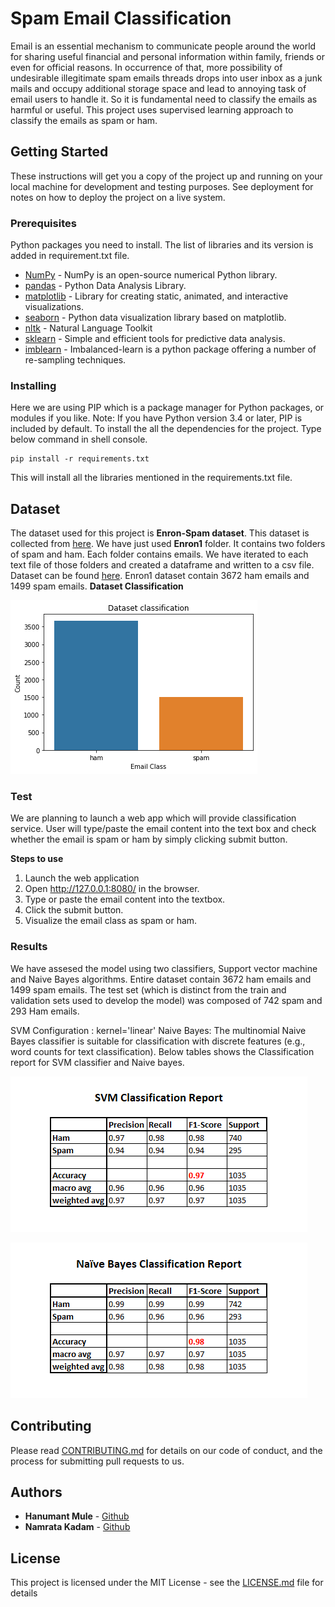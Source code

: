 # Spam Email Classification
Email is an essential mechanism to communicate people around the world for sharing useful financial and personal information within family, friends or even for official reasons. In occurrence of that, more possibility of undesirable illegitimate spam emails threads drops into user inbox as a junk mails and occupy additional storage space and lead to annoying task of email users to handle it. So it is fundamental need to classify the emails as harmful or useful. This project uses supervised learning approach to  classify the emails as spam or ham.

## Getting Started

These instructions will get you a copy of the project up and running on your local machine for development and testing purposes. See deployment for notes on how to deploy the project on a live system.

### Prerequisites

Python packages you need to install. The list of libraries and its version is added in requirement.txt file. 

* [NumPy](https://pypi.org/project/numpy/) - NumPy is an open-source numerical Python library.
* [pandas](https://pandas.pydata.org/) - Python Data Analysis Library.
* [matplotlib](https://matplotlib.org/) - Library for creating static, animated, and interactive visualizations.
* [seaborn](https://seaborn.pydata.org/) - Python data visualization library based on matplotlib.
* [nltk](https://www.nltk.org/) - Natural Language Toolkit 
* [sklearn](https://scikit-learn.org/) - Simple and efficient tools for predictive data analysis.
* [imblearn](https://pypi.org/project/imblearn/) - Imbalanced-learn is a python package offering a number of re-sampling techniques.

### Installing
Here we are using PIP which is a package manager for Python packages, or modules if you like. 
Note: If you have Python version 3.4 or later, PIP is included by default.
To install the all the dependencies for the project. Type below command in shell console. 
```
pip install -r requirements.txt
```
This will install all the libraries mentioned in the requirements.txt file.

## Dataset

The dataset used for this project is **Enron-Spam dataset**. This dataset is collected from [here](http://www2.aueb.gr/users/ion/data/enron-spam/). We have just used **Enron1** folder. It contains two folders of spam and ham. Each folder contains emails. We have iterated to each text file of those folders and created a dataframe and written to a csv file.
Dataset can be found [here](https://github.com/hanumantmule/Email_Classification/blob/main/spam_ham_dataset.csv).
Enron1 dataset contain 3672 ham emails and 1499 spam emails.
**Dataset Classification**

![Dataset bar plot](https://github.com/hanumantmule/Email_Classification/blob/main/Screenshots/dataset%20classification%20bar%20plot.png)


### Test

We are planning to launch a web app which will provide classification service. User will type/paste the email content into the text box and check whether the email is spam or ham by simply clicking submit button.

**Steps to use**
1. Launch the web application
2. Open http://127.0.0.1:8080/ in the browser.
3. Type or paste the email content into the textbox.
4. Click the submit button. 
5. Visualize the email class as spam or ham.

### Results

We have assesed the model using two classifiers, Support vector machine and Naive Bayes algorithms.
Entire dataset contain 3672 ham emails and 1499 spam emails. 
The test set (which is distinct from the train and validation sets used to develop the model) was composed of 742 spam and 293 Ham emails.

SVM Configuration : kernel='linear'
Naive Bayes: The multinomial Naive Bayes classifier is suitable for classification with discrete features (e.g., word counts for text classification).
Below tables shows the Classification report for SVM classifier and Naive bayes.

![SVM Result](https://github.com/hanumantmule/Email_Classification/blob/main/Screenshots/svm%20result.png)

![Naive Bayes Result](https://github.com/hanumantmule/Email_Classification/blob/main/Screenshots/naive%20bayes%20result.png)



## Contributing

Please read [CONTRIBUTING.md](https://github.com/hanumantmule/Email_Classification/blob/main/CONTRIBUTING.md) for details on our code of conduct, and the process for submitting pull requests to us.

## Authors

* **Hanumant Mule** - [Github](https://github.com/hanumantmule/)
* **Namrata Kadam** - [Github](https://github.com/hanumantmule/)

## License

This project is licensed under the MIT License - see the [LICENSE.md](LICENSE.md) file for details
